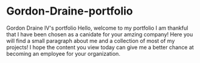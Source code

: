 # Gordon-Draine-portfolio
Gordon Draine IV's portfolio 
Hello, welcome to my portfolio I am thankful that I have been chosen as a canidate for your amzing company! Here you will find a small paragraph about me and 
a collection of most of my projects! I hope the content you view today can give me a better chance at becoming an employee for your organization. 